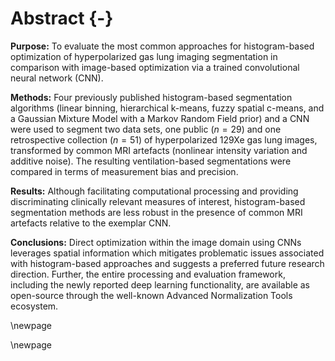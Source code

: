 
# Abstract {-}

__Purpose:__  To evaluate the most common approaches for histogram-based
optimization of hyperpolarized gas lung imaging segmentation in comparison
with image-based optimization via a trained convolutional neural network (CNN).

__Methods:__  Four previously published histogram-based segmentation
algorithms (linear binning, hierarchical k-means, fuzzy spatial c-means, and a
Gaussian Mixture Model with a Markov Random Field prior) and a CNN were used to
segment two data sets, one public ($n=29$) and one retrospective collection
($n=51$) of hyperpolarized 129Xe gas lung images, transformed by common MRI
artefacts (nonlinear intensity variation and additive noise). The resulting
ventilation-based segmentations were compared in terms of measurement bias and
precision.

__Results:__ Although facilitating computational processing and providing
discriminating clinically relevant measures of interest, histogram-based
segmentation methods are less robust in the presence of common MRI artefacts
relative to the exemplar CNN.

__Conclusions:__ Direct optimization within the image domain using CNNs
leverages spatial information which mitigates problematic issues associated with
histogram-based approaches and suggests a preferred future research direction.
Further, the entire processing and evaluation framework, including the newly
reported deep learning functionality, are available as open-source through the
well-known Advanced Normalization Tools ecosystem.


<!--

Magnetic resonance imaging (MRI) using hyperpolarized gases has made possible the
novel visualization of airspaces in the human lung, which has advanced
research into the growth, development, and pathologies of the pulmonary system.
In conjunction with the innovations associated with image acquisition, multiple
image analysis strategies have been proposed and refined for the quantification
of such lung imaging with much research effort devoted to semantic segmentation,
or voxelwise classification, into clinically oriented categories based on
ventilation levels. Given the functional nature of these images and the
consequent sophistication of the segmentation task, many of these algorithmic
approaches reduce the complex spatial image information to intensity-only
considerations, which can be contextualized in terms of the intensity histogram.
Although facilitating computational processing, this simplifying transformation
results in the loss of important spatial cues for identifying salient image
features, such as ventilation defects (a well-studied correlate of lung
pathophysiology), as spatial objects.  In this work, we discuss the
interrelatedness of the most common approaches for histogram-based optimization
of hyperpolarized gas lung imaging segmentation and demonstrate how certain
assumptions lead to suboptimal performance, particularly in terms of measurement
precision. In contrast, we illustrate how a convolutional neural network is
optimized (i.e., trained) directly within the image domain to leverage spatial
information.  This image-based optimization mitigates the problematic issues
associated with histogram-based approaches and suggests a preferred future
research direction.  Importantly, we provide the entire processing and
evaluation framework, including the newly reported deep learning functionality,
as open-source through the well-known Advanced Normalization Tools ecosystem.

-->

\newpage

<!--
\textcolor{red}{Notes to self:}

* Calling CNN "el Bicho" until we can come up a different name.
* Jaime to edit Subsections 2.1?
* Possible co-authors:  Tally Altes, Kun Qing, John Mugler, Wilson Miller, James Gee, Mu He
* \sout{Need five more young healthy subjects.}
* Need to finalize experiments

    * Nonlinear experiments: Noise, MR intensity nonlinear mapping, Noise + Nonlinear mapping
    * one issue is "should we preprocess with N4?"  --- yes, it helps segmentation, and more than
      one group uses it.
-->

\newpage